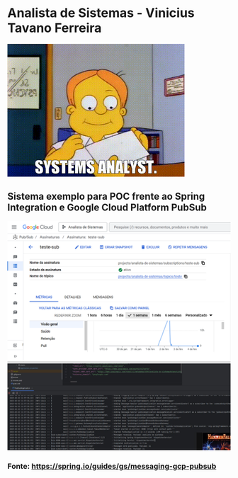 # Analista de Sistemas - Vinicius Tavano Ferreira
![Alt Text](./src/main/resources/img/systems-analyst.gif)
## Sistema exemplo para POC frente ao Spring Integration e Google Cloud Platform PubSub
![Alt Text](./src/main/resources/img/gcp-pubsub.png)
![Alt Text](./src/main/resources/img/system.png)
### Fonte: https://spring.io/guides/gs/messaging-gcp-pubsub